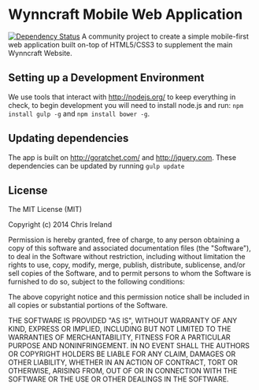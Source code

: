 # Wynncraft Mobile Web Application
[![Dependency Status](https://gemnasium.com/Tama63/WynncraftMobile.png)](https://gemnasium.com/Tama63/WynncraftMobile)
A community project to create a simple mobile-first web application built on-top of HTML5/CSS3 to supplement the main Wynncraft Website.

Setting up a Development Environment
-----------------------------------
We use tools that interact with http://nodejs.org/ to keep everything in check, to begin development you will need to install node.js and run: `npm install gulp -g` and `npm install bower -g`.


Updating dependencies
---------------------
The app is built on http://goratchet.com/ and http://jquery.com. These dependencies can be updated by running `gulp update`

License
-------
The MIT License (MIT)

Copyright (c) 2014 Chris Ireland

Permission is hereby granted, free of charge, to any person obtaining a copy
of this software and associated documentation files (the "Software"), to deal
in the Software without restriction, including without limitation the rights
to use, copy, modify, merge, publish, distribute, sublicense, and/or sell
copies of the Software, and to permit persons to whom the Software is
furnished to do so, subject to the following conditions:

The above copyright notice and this permission notice shall be included in all
copies or substantial portions of the Software.

THE SOFTWARE IS PROVIDED "AS IS", WITHOUT WARRANTY OF ANY KIND, EXPRESS OR
IMPLIED, INCLUDING BUT NOT LIMITED TO THE WARRANTIES OF MERCHANTABILITY,
FITNESS FOR A PARTICULAR PURPOSE AND NONINFRINGEMENT. IN NO EVENT SHALL THE
AUTHORS OR COPYRIGHT HOLDERS BE LIABLE FOR ANY CLAIM, DAMAGES OR OTHER
LIABILITY, WHETHER IN AN ACTION OF CONTRACT, TORT OR OTHERWISE, ARISING FROM,
OUT OF OR IN CONNECTION WITH THE SOFTWARE OR THE USE OR OTHER DEALINGS IN THE
SOFTWARE.
